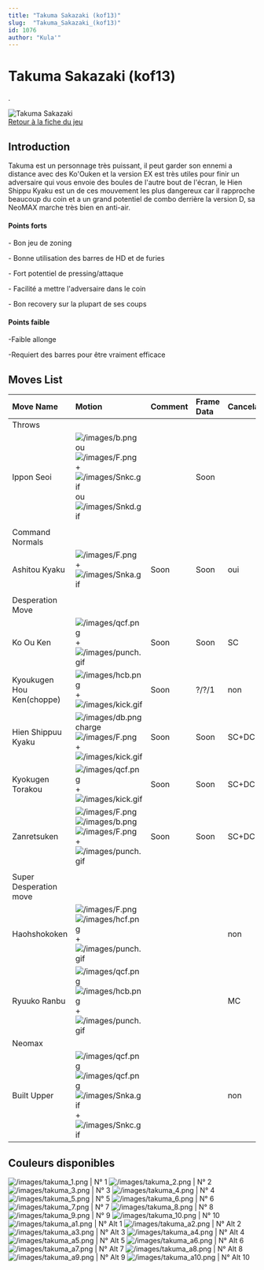 ```yaml
---
title: "Takuma Sakazaki (kof13)"
slug:  "Takuma_Sakazaki_(kof13)"
id: 1076
author: "Kula'"
---
```


# Takuma Sakazaki (kof13)

.

![Takuma Sakazaki](/images/Takumakof13.gif "Takuma Sakazaki")  
[Retour à la fiche du
jeu](http://basgrospoing.fr/wiki/index.php?title=The_King_of_Fighters_XIII)

## Introduction

Takuma est un personnage très puissant, il peut garder son ennemi a
distance avec des Ko'Ouken et la version EX est très utiles pour finir
un adversaire qui vous envoie des boules de l'autre bout de l'écran, le
Hien Shippu Kyaku est un de ces mouvement les plus dangereux car il
rapproche beaucoup du coin et a un grand potentiel de combo derrière la
version D, sa NeoMAX marche très bien en anti-air.

#### Points forts

\- Bon jeu de zoning

\- Bonne utilisation des barres de HD et de furies

\- Fort potentiel de pressing/attaque

\- Facilité a mettre l'adversaire dans le coin

\- Bon recovery sur la plupart de ses coups

#### Points faible

-Faible allonge

-Requiert des barres pour être vraiment efficace

## Moves List

| Move Name                 | Motion                                                                                                                                                          | Comment | Frame Data | Cancelable | Damage LOW/HIGH/EX |
|:--------------------------|:----------------------------------------------------------------------------------------------------------------------------------------------------------------|:--------|:-----------|:-----------|:-------------------|
| Throws                    |                                                                                                                                                                 |         |            |            |                    |
| Ippon Seoi                | ![](/images/b.png "/images/b.png") ou ![](/images/F.png "/images/F.png") + ![](/images/Snkc.gif "/images/Snkc.gif") ou ![](/images/Snkd.gif "/images/Snkd.gif") |         | Soon       |            | 100                |
|                           |                                                                                                                                                                 |         |            |            |                    |
| Command Normals           |                                                                                                                                                                 |         |            |            |                    |
| Ashitou Kyaku             | ![](/images/F.png "/images/F.png") + ![](/images/Snka.gif "/images/Snka.gif")                                                                                   | Soon    | Soon       | oui        | 50                 |
|                           |                                                                                                                                                                 |         |            |            |                    |
| Desperation Move          |                                                                                                                                                                 |         |            |            |                    |
| Ko Ou Ken                 | ![](/images/qcf.png "/images/qcf.png") + ![](/images/punch.gif "/images/punch.gif")                                                                             | Soon    | Soon       | SC         | 60/120             |
| Kyoukugen Hou Ken(choppe) | ![](/images/hcb.png "/images/hcb.png") + ![](/images/kick.gif "/images/kick.gif")                                                                               | Soon    | ?/?/1      | non        | 0                  |
| Hien Shippuu Kyaku        | ![](/images/db.png "/images/db.png")charge ![](/images/F.png "/images/F.png") + ![](/images/kick.gif "/images/kick.gif")                                        | Soon    | Soon       | SC+DC(B)   | 70/50+70/60+80     |
| Kyokugen Torakou          | ![](/images/qcf.png "/images/qcf.png") + ![](/images/kick.gif "/images/kick.gif")                                                                               | Soon    | Soon       | SC+DC      | 70/80/140          |
| Zanretsuken               | ![](/images/F.png "/images/F.png")![](/images/b.png "/images/b.png")![](/images/F.png "/images/F.png") +![](/images/punch.gif "/images/punch.gif")              | Soon    | Soon       | SC+DC      | 0+20x6/0+18x14     |
|                           |                                                                                                                                                                 |         |            |            |                    |
| Super Desperation move    |                                                                                                                                                                 |         |            |            |                    |
| Haohshokoken              | ![](/images/F.png "/images/F.png") ![](/images/hcf.png "/images/hcf.png") + ![](/images/punch.gif "/images/punch.gif")                                          |         |            | non        | 200/120x3          |
| Ryuuko Ranbu              | ![](/images/qcf.png "/images/qcf.png") ![](/images/hcb.png "/images/hcb.png") +![](/images/punch.gif "/images/punch.gif")                                       |         |            | MC         | 0+10x11+30+100     |
| Neomax                    |                                                                                                                                                                 |         |            |            |                    |
| Built Upper               | ![](/images/qcf.png "/images/qcf.png")![](/images/qcf.png "/images/qcf.png") ![](/images/Snka.gif "/images/Snka.gif")+![](/images/Snkc.gif "/images/Snkc.gif")  |         |            | non        | 0+450              |

## Couleurs disponibles

![](/images/takuma_1.png "/images/takuma_1.png") \| N° 1
![](/images/takuma_2.png "/images/takuma_2.png") \| N° 2
![](/images/takuma_3.png "/images/takuma_3.png") \| N° 3
![](/images/takuma_4.png "/images/takuma_4.png") \| N° 4
![](/images/takuma_5.png "/images/takuma_5.png") \| N° 5
![](/images/takuma_6.png "/images/takuma_6.png") \| N° 6
![](/images/takuma_7.png "/images/takuma_7.png") \| N° 7
![](/images/takuma_8.png "/images/takuma_8.png") \| N° 8
![](/images/takuma_9.png "/images/takuma_9.png") \| N° 9
![](/images/takuma_10.png "/images/takuma_10.png") \| N° 10
![](/images/takuma_a1.png "/images/takuma_a1.png") \| N° Alt 1
![](/images/takuma_a2.png "/images/takuma_a2.png") \| N° Alt 2
![](/images/takuma_a3.png "/images/takuma_a3.png") \| N° Alt 3
![](/images/takuma_a4.png "/images/takuma_a4.png") \| N° Alt 4
![](/images/takuma_a5.png "/images/takuma_a5.png") \| N° Alt 5
![](/images/takuma_a6.png "/images/takuma_a6.png") \| N° Alt 6
![](/images/takuma_a7.png "/images/takuma_a7.png") \| N° Alt 7
![](/images/takuma_a8.png "/images/takuma_a8.png") \| N° Alt 8
![](/images/takuma_a9.png "/images/takuma_a9.png") \| N° Alt 9
![](/images/takuma_a10.png "/images/takuma_a10.png") \| N° Alt 10
